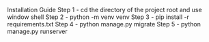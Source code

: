 Installation Guide
Step 1 - cd the directory of the project root and use window shell
Step 2 - python -m venv venv
Step 3 - pip install -r requirements.txt
Step 4 - python manage.py migrate
Step 5 - python manage.py runserver
